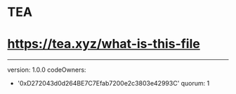 # TEA
# https://tea.xyz/what-is-this-file
---
version: 1.0.0
codeOwners:
  - '0xD272043d0d264BE7C7Efab7200e2c3803e42993C'
quorum: 1
